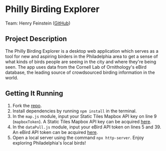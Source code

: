 # Philly Birding Explorer
Team: Henry Feinstein ([GitHub](https://github.com/henryfeinstein))

## Project Description
The Philly Birding Explorer is a desktop web application which serves as a tool for new and aspiring birders in the Philadelphia area to get a sense of what kinds of birds people are seeing in the city and where they're being seen. The app uses data from the Cornell Lab of Ornithology's eBird database, the leading source of crowdsourced birding information in the world. 

## Getting It Running
1. Fork the [repo](https://github.com/henryfeinstein/final-project-MUSA611).
1. Install dependencies by running `npm install` in the terminal.
1. In the `map.js` module, input your Static Tiles Mapbox API key on line 9 (`mapboxToken`). A Static Tiles Mapbox API key can be acquired [here](https://docs.mapbox.com/api/maps/static-tiles/).
1. In the `dataPull.js` module, input your eBird API token on lines 5 and 39. An eBird API token can be acquired [here](https://ebird.org/api/keygen). 
1. Open a local server using the command `npx http-server`. Enjoy exploring Philadelphia's local birds! 